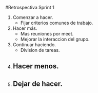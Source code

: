 #Retrospectiva Sprint 1

1. Comenzar a hacer.
    - Fijar criterios comunes de trabajo. 
2. Hacer más.
    - Mas reuniones por meet. 
    - Mejorar la interaccion del grupo. 
3. Continuar haciendo.
    - Division de tareas. 
4. Hacer menos.
    - 
5. Dejar de hacer.
    - 
